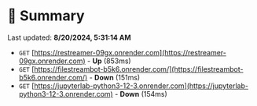 # 📖 Summary
Last updated: **8/20/2024, 5:31:14 AM**

- `GET` [https://restreamer-09gx.onrender.com](https://restreamer-09gx.onrender.com) - **Up** (853ms)
- `GET` [https://filestreambot-b5k6.onrender.com/](https://filestreambot-b5k6.onrender.com/) - **Down** (151ms)
- `GET` [https://jupyterlab-python3-12-3.onrender.com](https://jupyterlab-python3-12-3.onrender.com) - **Down** (154ms)
